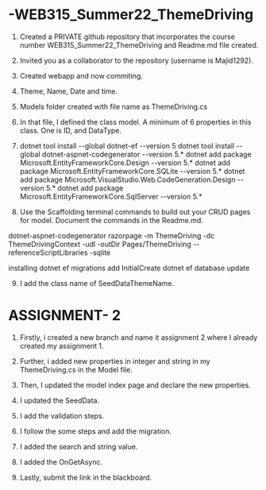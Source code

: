 # -WEB315_Summer22_ThemeDriving

1. Created a PRIVATE github repository that incorporates the course number      WEB315_Summer22_ThemeDriving and Readme.md file created.

2. Invited you as a collaborator to the repository (username is Majid1292).

3. Created webapp and now commiting.

4. Theme, Name, Date and time.

5. Models folder created with file name as ThemeDriving.cs

6.  In that file, I defined the class model. A minimum of 6
properties in this class. One is ID, and DataType.

7. dotnet tool install --global dotnet-ef --version 5
dotnet tool install --global dotnet-aspnet-codegenerator --version 5.*
dotnet add package Microsoft.EntityFrameworkCore.Design --version 5.*
dotnet add package Microsoft.EntityFrameworkCore.SQLite --version 5.*
dotnet add package Microsoft.VisualStudio.Web.CodeGeneration.Design --version 5.*
dotnet add package Microsoft.EntityFrameworkCore.SqlServer --version 5.*

8. Use the Scaffolding terminal commands to build out your CRUD pages for model.
Document the commands in the Readme.md.



dotnet-aspnet-codegenerator razorpage -m ThemeDriving -dc ThemeDrivingContext -udl -outDir Pages/ThemeDriving --referenceScriptLibraries -sqlite

installing
dotnet ef migrations add InitialCreate
dotnet ef database update

9. I add the class name of SeedDataThemeName.


# ASSIGNMENT- 2

1. Firstly, i created a new branch and name it assignment 2 where I already created my assignment 1.

2. Further, i added new properties in integer and string in my ThemeDriving.cs in the Model file.

3. Then, I updated the model index page and declare the new properties.

4. I updated the SeedData.

5. I add the validation steps.

6. I follow the some steps and add the migration. 

7. I added the search and string value.

8. I added the OnGetAsync.

9. Lastly, submit the link in the blackboard.